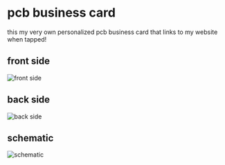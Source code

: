 # pcb business card

this my very own personalized pcb business card that links to my website when tapped!

## front side

![front side](/images/Screenshot%202025-08-11%20at%206.11.06 PM.png)

## back side

![back side](/images/Screenshot%202025-08-11%20at%206.09.20 PM.png)

## schematic

![schematic](/images/Screenshot%202025-08-11%20at%206.14.12 PM.png)
